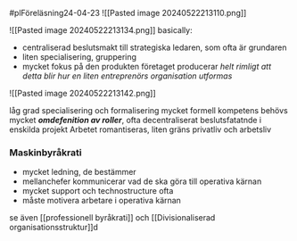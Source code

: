 #plFöreläsning24-04-23 
![[Pasted image 20240522213110.png]]

![[Pasted image 20240522213134.png]]
basically:
- centraliserad beslutsmakt till strategiska ledaren, som ofta är grundaren
- liten specialisering, gruppering
- mycket fokus på den produkten företaget producerar
*helt rimligt att detta blir hur en liten entreprenörs organisation utformas*

![[Pasted image 20240522213142.png]]

låg grad specialisering och formalisering
mycket formell kompetens behövs
mycket ***omdefenition av roller***, ofta decentraliserat beslutsfatatnde i enskilda projekt
Arbetet romantiseras, liten gräns privatliv och arbetsliv


### Maskinbyråkrati
- mycket ledning, de bestämmer
- mellanchefer kommunicerar vad de ska göra till operativa kärnan
- mycket support och technostructure ofta
- måste motivera arbetare i operativa kärnan

se även [[professionell byråkrati]] och [[Divisionaliserad organisationsstruktur]]d